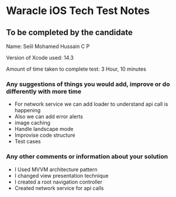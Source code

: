 # Waracle iOS Tech Test Notes

## To be completed by the candidate

Name: Selil Mohamed Hussain C P

Version of Xcode used: 14.3

Amount of time taken to complete test: 3 Hour, 10 minutes

### Any suggestions of things you would add, improve or do differently with more time
- For network service we can add loader to understand api call is happening
- Also we can add error alerts
- image caching
- Handle landscape mode
- Improvise code structure
- Test cases

### Any other comments or information about your solution
- I Used MVVM architecture pattern
- I changed view presentation technique
- I created a root navigation controller
- Created network service for api calls
